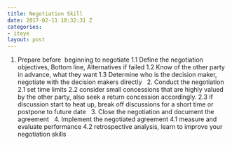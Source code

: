 ```yaml
---
title: Negotiation Skill
date: 2017-02-11 18:32:31 Z
categories:
- iteye
layout: post
---
```


1. Prepare before  beginning to negotiate 1.1 Define the negotiation objectives, Bottom line, Alternatives if failed 1.2 Know of the other party in advance, what they want 1.3 Determine who is the decision maker, negotiate with the decision makers directly   2. Conduct the negotiation 2.1 set time limits 2.2 consider small concessions that are highly valued by the other party, also seek a return concession accordingly. 2.3 if discussion start to heat up, break off discussions for a short time or postpone to future date   3. Close the negotiation and document the agreement   4. Implement the negotiated agreement 4.1 measure and evaluate performance 4.2 retrospective analysis, learn to improve your negotiation skills